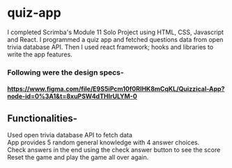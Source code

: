 # quiz-app
I completed Scrimba's Module 11 Solo Project using HTML, CSS, Javascript and React. I programmed a quiz app and fetched questions 
data from open trivia database API. Then I used react framework; hooks and libraries to write the app features. 

### Following were the design specs- 
#### https://www.figma.com/file/E9S5iPcm10f0RIHK8mCqKL/Quizzical-App?node-id=0%3A1&t=8xuPSW4dTHIrULYM-0

## Functionalities-
Used open trivia database API to fetch data <br/>
App provides 5 random general knowledge with 4 answer choices. <br/>
Check answers in the end using the check answer button to see the score <br/>
Reset the game and play the game all over again. <br/>
